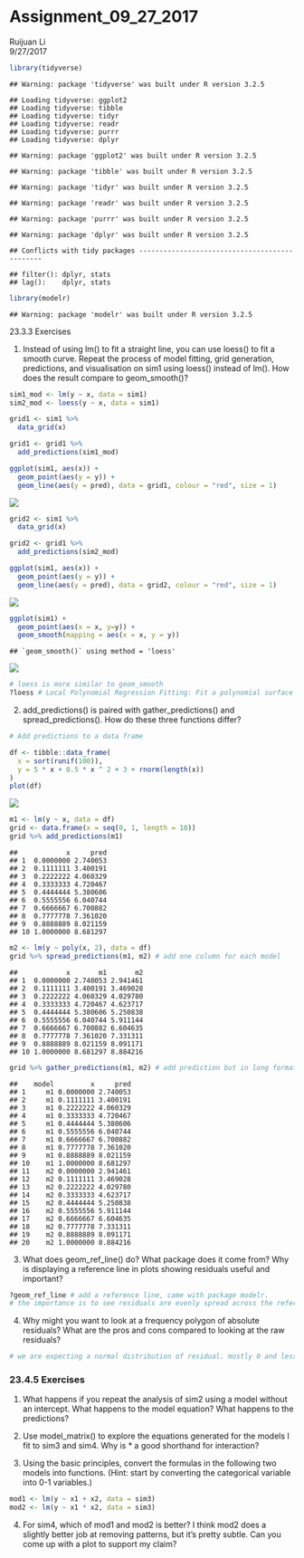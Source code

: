 # Assignment_09_27_2017
Ruijuan Li  
9/27/2017  


```r
library(tidyverse)
```

```
## Warning: package 'tidyverse' was built under R version 3.2.5
```

```
## Loading tidyverse: ggplot2
## Loading tidyverse: tibble
## Loading tidyverse: tidyr
## Loading tidyverse: readr
## Loading tidyverse: purrr
## Loading tidyverse: dplyr
```

```
## Warning: package 'ggplot2' was built under R version 3.2.5
```

```
## Warning: package 'tibble' was built under R version 3.2.5
```

```
## Warning: package 'tidyr' was built under R version 3.2.5
```

```
## Warning: package 'readr' was built under R version 3.2.5
```

```
## Warning: package 'purrr' was built under R version 3.2.5
```

```
## Warning: package 'dplyr' was built under R version 3.2.5
```

```
## Conflicts with tidy packages ----------------------------------------------
```

```
## filter(): dplyr, stats
## lag():    dplyr, stats
```

```r
library(modelr)
```

```
## Warning: package 'modelr' was built under R version 3.2.5
```

23.3.3 Exercises

1. Instead of using lm() to fit a straight line, you can use loess() to fit a smooth curve. Repeat the process of model fitting, grid generation, predictions, and visualisation on sim1 using loess() instead of lm(). How does the result compare to geom_smooth()?

```r
sim1_mod <- lm(y ~ x, data = sim1)
sim2_mod <- loess(y ~ x, data = sim1)

grid1 <- sim1 %>% 
  data_grid(x)

grid1 <- grid1 %>% 
  add_predictions(sim1_mod) 

ggplot(sim1, aes(x)) +
  geom_point(aes(y = y)) +
  geom_line(aes(y = pred), data = grid1, colour = "red", size = 1) 
```

![](Assignment_09_27_2017_files/figure-html/unnamed-chunk-2-1.png)<!-- -->

```r
grid2 <- sim1 %>% 
  data_grid(x)

grid2 <- grid1 %>% 
  add_predictions(sim2_mod) 

ggplot(sim1, aes(x)) +
  geom_point(aes(y = y)) +
  geom_line(aes(y = pred), data = grid2, colour = "red", size = 1) 
```

![](Assignment_09_27_2017_files/figure-html/unnamed-chunk-2-2.png)<!-- -->

```r
ggplot(sim1) + 
  geom_point(aes(x = x, y=y)) + 
  geom_smooth(mapping = aes(x = x, y = y))
```

```
## `geom_smooth()` using method = 'loess'
```

![](Assignment_09_27_2017_files/figure-html/unnamed-chunk-2-3.png)<!-- -->

```r
# loess is more similar to geom_smooth 
?loess # Local Polynomial Regression Fitting: Fit a polynomial surface determined by one or more numerical predictors, using local fitting. 
```

2. add_predictions() is paired with gather_predictions() and spread_predictions(). How do these three functions differ?

```r
# Add predictions to a data frame

df <- tibble::data_frame(
  x = sort(runif(100)),
  y = 5 * x + 0.5 * x ^ 2 + 3 + rnorm(length(x))
)
plot(df)
```

![](Assignment_09_27_2017_files/figure-html/unnamed-chunk-3-1.png)<!-- -->

```r
m1 <- lm(y ~ x, data = df)
grid <- data.frame(x = seq(0, 1, length = 10))
grid %>% add_predictions(m1)
```

```
##            x     pred
## 1  0.0000000 2.740053
## 2  0.1111111 3.400191
## 3  0.2222222 4.060329
## 4  0.3333333 4.720467
## 5  0.4444444 5.380606
## 6  0.5555556 6.040744
## 7  0.6666667 6.700882
## 8  0.7777778 7.361020
## 9  0.8888889 8.021159
## 10 1.0000000 8.681297
```

```r
m2 <- lm(y ~ poly(x, 2), data = df)
grid %>% spread_predictions(m1, m2) # add one column for each model
```

```
##            x       m1       m2
## 1  0.0000000 2.740053 2.941461
## 2  0.1111111 3.400191 3.469028
## 3  0.2222222 4.060329 4.029780
## 4  0.3333333 4.720467 4.623717
## 5  0.4444444 5.380606 5.250838
## 6  0.5555556 6.040744 5.911144
## 7  0.6666667 6.700882 6.604635
## 8  0.7777778 7.361020 7.331311
## 9  0.8888889 8.021159 8.091171
## 10 1.0000000 8.681297 8.884216
```

```r
grid %>% gather_predictions(m1, m2) # add prediction but in long format 
```

```
##    model         x     pred
## 1     m1 0.0000000 2.740053
## 2     m1 0.1111111 3.400191
## 3     m1 0.2222222 4.060329
## 4     m1 0.3333333 4.720467
## 5     m1 0.4444444 5.380606
## 6     m1 0.5555556 6.040744
## 7     m1 0.6666667 6.700882
## 8     m1 0.7777778 7.361020
## 9     m1 0.8888889 8.021159
## 10    m1 1.0000000 8.681297
## 11    m2 0.0000000 2.941461
## 12    m2 0.1111111 3.469028
## 13    m2 0.2222222 4.029780
## 14    m2 0.3333333 4.623717
## 15    m2 0.4444444 5.250838
## 16    m2 0.5555556 5.911144
## 17    m2 0.6666667 6.604635
## 18    m2 0.7777778 7.331311
## 19    m2 0.8888889 8.091171
## 20    m2 1.0000000 8.884216
```

3. What does geom_ref_line() do? What package does it come from? Why is displaying a reference line in plots showing residuals useful and important?

```r
?geom_ref_line # add a reference line, came with package modelr. 
# the importance is to see residuals are evenly spread across the reference line. 
```

4. Why might you want to look at a frequency polygon of absolute residuals? What are the pros and cons compared to looking at the raw residuals?

```r
# we are expecting a normal distribution of residual. mostly 0 and less and less when they are deviated from 0. 
```

### 23.4.5 Exercises

1. What happens if you repeat the analysis of sim2 using a model without an intercept. What happens to the model equation? What happens to the predictions?

2. Use model_matrix() to explore the equations generated for the models I fit to sim3 and sim4. Why is * a good shorthand for interaction?

3. Using the basic principles, convert the formulas in the following two models into functions. (Hint: start by converting the categorical variable into 0-1 variables.)


```r
mod1 <- lm(y ~ x1 + x2, data = sim3)
mod2 <- lm(y ~ x1 * x2, data = sim3)
```

4. For sim4, which of mod1 and mod2 is better? I think mod2 does a slightly better job at removing patterns, but it’s pretty subtle. Can you come up with a plot to support my claim?



